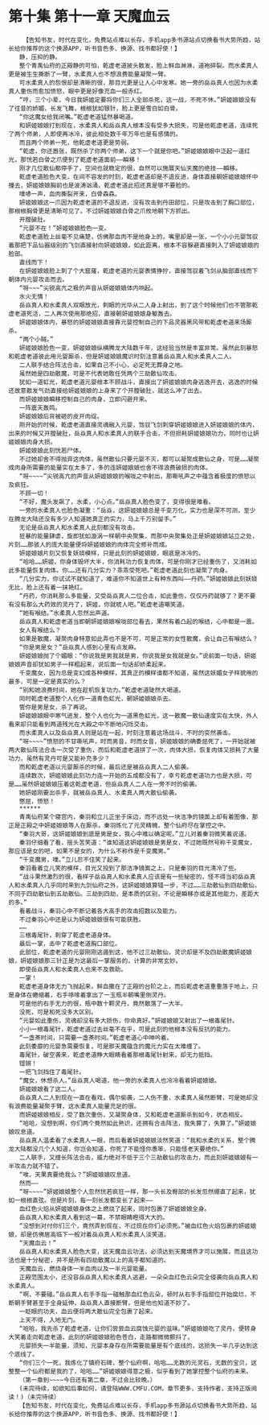 # 第十集 第十一章 天魔血云
        【告知书友，时代在变化，免费站点难以长存，手机app多书源站点切换看书大势所趋，站长给你推荐的这个换源APP，听书音色多、换源、找书都好使！】
       静，压抑的静。
       整个青禹仙府的正殿静的可怕，乾虚老道披头散发，脸上鲜血淋淋，道袍碎裂。而水柔真人更是被生生撕断了一臂，水柔真人也不想浪费能量凝聚一臂。
       可水柔真人的怨恨却是清晰的很，那目光更是让人心中发寒。她一旁的岳焱真人也因为水柔真人重伤而愈加愤怒，眼中更是好像充血一般赤红。
       “哼，三个小辈，今日我妍姬定要将你们三人全部杀死，这一战，不死不休。”妍姬娘娘没有了往昔的娇媚，长发飞舞，根根犹如银针，脸上更是雪白如白骨。
       “你这魔女给我闭嘴。”乾虚老道猛然暴喝道。
       和妍姬娘娘打到现在，水柔真人和岳焱真人根本没有受多大损失，可是他乾虚老道，连续死了两个师弟，人即使再冰冷，彼此相处数千年万年也是有感情的。
       而且两个师弟一死，他乾虚老道更是势弱。
       “乾虚，你还嚣张，既然杀了你两个师弟，这下一个就是你吧。”妍姬娘娘眼中泛起一道红光，那恍若白骨之爪便到了乾虚老道面前——瞬移！
       刚才几位散仙都停手了，空间也就稳定的很，自然可以施展天仙天魔的绝技——瞬移。
       乾虚老道脸色大变，在间不容发的时刻，乾虚老道却是不退反进，身体直接朝妍姬娘娘怀中撞去，妍姬娘娘胸前也是波涛汹涌，乾虚老道此招还真是够不要脸的。
       噗哧一声，血肉撕裂开来，白骨森森。
       妍姬娘娘这一爪因为乾虚老道的不退反进，没有攻击到丹田部位，只是攻击到了胸口部位，那根根胸骨更是清晰可见了。不过妍姬娘娘白骨之爪攸地朝下方抓出。
       开膛破肚。
       “元婴不在！”妍姬娘娘脸色一变。
       乾虚老道脸上丝毫不见痛楚，仿佛那血肉不是他身上的，嘴里却是一张，一个小小元婴驾驭着那把下品仙器级别的飞剑直接射向妍姬娘娘，如此距离，根本不容躲避直接刺入了妍姬娘娘的脸部。
       直线而下！
       在妍姬娘娘脸上刺了个大窟窿，乾虚老道的元婴表情狰狞，直接驾驭着飞剑从脑部直线而下朝体内元婴攻击而去。
       “呀~~~”尖锐高亢之极的声音从妍姬娘娘体内响起。
       水火无情！
       岳焱真人和水柔真人双眼放光，刺眼的光华从二人身上射出，到了这个时候他们也不管那乾虚老道死活，二人再次使用那绝招，直接朝妍姬娘娘身躯轰去。
       妍姬娘娘体内，暴怒的妍姬娘娘直接靠元婴控制自己的下品灵器黑风带和乾虚老道来场厮杀。
       “两个小贼。”
       妍姬娘娘脸色一变，妍姬娘娘纵横腾龙大陆数千年，这经验当然是丰富非常。虽然此刻暴怒和乾虚老道彼此用元婴厮杀，但是妍姬娘娘魔识时刻注意着岳焱真人和水柔真人二人。
       二人联手结合阵法合击，如果自己不小心，必定死无葬身之地。
       虽然她是四劫散魔，可是不代表她敢任凭两个三劫散仙攻击。
       犹如一道虹光，乾虚老道元婴根本不顾战斗，直接出了妍姬娘娘肉身逃逸开去，逃逸的时候还故意散发气劲直接给妍姬娘娘的上身来了个开膛破肚，就这么冲了出去。
       而妍姬娘娘瞬移控制自己的肉身，立即闪避开来。
       一阵震天轰鸣。
       妍姬娘娘后背被砸的皮开肉绽。
       刚开始的时候，乾虚老道直接灵魂融入元婴，驾驭飞剑刺穿妍姬娘娘进入妍姬娘娘的体内，出来的时候又开膛破肚，岳焱真人和水柔真人的联手合击，不但损耗妍姬娘娘功力，同时也让妍姬娘娘肉身大损。
       妍姬娘娘此刻恍若尸体。
       不过她却舍不得抛弃这肉体，虽然散仙只要元婴不灭，都可以凝聚成散仙之身，可是……凝聚成肉身所需要的能量实在太多了，多的连妍姬娘娘也舍不得浪费破损的肉体。
       “呀~~~~”尖锐高亢的声音从妍姬娘娘的喉咙之中射出，那嘶吼声之中蕴含着极度的愤怒以及疯狂。
       不顾一切！
       “不好，魔头发飙了，水柔，小心点。”岳焱真人脸色变了，变得很是难看。
       一旁的水柔真人也脸色凝重：“岳焱，这妍姬娘娘总是千变万化，实力也是深不可测，至少在腾龙大陆还没有多少人知道她真正的实力，马上千万别留手。”
       无论是岳焱真人和水柔真人此刻都没有攻击。
       狂暴的能量肆虐，旋即犹如漩涡一样朝中央聚集，而那中央聚集处正是妍姬娘娘站立之处，片刻……那骇人的庞大能量便将妍姬娘娘的肉体完全修补而成。
       妍姬娘娘片刻又恢复妖娆模样，只是此刻的妍姬娘娘，眼底是冰冷的。
       “哈哈……妍姬，你身体毁坏大半，你消耗功力恢复肉体，可是你刚才已经重伤了，又消耗如此多能量恢复肉体。你……还有几分实力？乖乖受死吧。”乾虚老道此刻也凝聚了肉身。
       “几分实力，你试试不就知道了，难道你不知道世上有种东西叫——丹药。”妍姬娘娘此刻妖娆无比，脸上还有着一抹艳红。
       “丹药，你消耗那么多能量，又受岳焱真人二位合击，如此重伤，仅仅丹药就够了？更不要有没有那么大药效的灵丹了，妍姬，你就唬人吧。”乾虚老道嘲笑道。
       “她有喉结。”水柔真人忽然出声道。
       岳焱真人和乾虚老道当即朝妍姬娘娘喉咙部位看去，果然有着凸起的喉结，心中都是一震。
       女人有喉结么？
       如果是散魔，凝聚肉身特意如此弄也不是不可，可是正常的女性散魔，会让自己有喉结么？
       “你是男是女？”岳焱真人感到心里有点发麻。
       妍姬娘娘抛了个媚眼：“你说我是男我就是男，你说我是女我就是女。”说前面一句话，妍姬娘娘声音却犹如男子一样粗起来，说后面一句话却娇柔起来。
       千变魔女，因为总是变幻成各种模样，其真正的模样谁都不知道，虽然这妖媚女子样貌用的最多，可是一定是真实的么？
       “别和她浪费时间，她在趁机恢复功力。”乾虚老道陡然大喝道。
       同时乾虚老道整个人化作一道青色虹光，朝妍姬娘娘杀去。
       管你是男是女，杀了再说。
       妍姬娘娘眼中寒气迸发，整个人也化为一道黑色虹光，这一散魔一散仙速度实在太快，外人看来却只能看到两道残光在大殿之中不断地闪烁交击。
       而水柔真人以及岳焱真人则是站在一起，时刻注意着这场战斗，不时的突然袭击。
       “呀~~~~”愤怒的不甘嘶吼声，时而男音，时而女音，妍姬娘娘的确委屈死了，一开始就被两大散仙阵法合击一次受了重伤，而后和乾虚老道拼了一次，肉体大损，恢复肉体又损耗了大量功力，虽然有灵丹可是又能补充多少？
       而和乾虚老道以元婴厮杀的时候，最后还是被岳焱真人二人偷袭。
       连续数次，妍姬娘娘此刻功力连一开始的五成都没有了，幸亏乾虚老道功力也是大损，可是……虽然妍姬娘娘压着这乾虚老道，但岳焱真人二人在一旁不时的偷袭。
       她妍姬刚要出杀手，就被岳焱真人、水柔真人两大散仙偷袭。
       憋屈，愤怒！
       ******
       青禹仙府某个寝宫内，秦羽和立儿正坐于床边，而不远处一块洁净的镜面上却有着图像，那正是正殿之中妍姬娘娘等人在厮杀，秦羽炼化了元灵精魄，整个仙府尽在掌控之中。
       “秦羽大哥，这妍姬娘娘到底是男是女，我心中难以确定呢。”立儿对着秦羽微笑着说道。
       秦羽仔细看了看，摇头苦笑道：“谁知道这妍姬娘娘是男是女，不过她既然号称千变魔女，那应该是女的吧，如果不是女的，为什么不称作是千变魔男。”
       “千变魔男，噗。”立儿忍不住笑了起来。
       秦羽看着立儿笑的模样，目光又投到了那洁净镜面之上，只是秦羽的目光清冷了些。
       “战斗果然激烈的很，看样子岳焱真人和水柔真人应该是有一些秘密的，怪不得当初岳焱真人和水柔真人几乎同时来到九剑仙府之外，这妍姬娘娘算错一步，不过……三劫散仙到四劫散仙，不同于四劫散仙到五劫散仙。三劫到四劫，是本质的区别，不论是瞬移亦或是其他能力，差距大的多。”
       看着战斗，秦羽心中不断记着各大高手的攻击招数以及能力。
       不过秦羽心中还是认为妍姬娘娘很有可能获胜。
       ……
       三根毒尾针，刺穿了乾虚老道身体。
       最后一掌，击中了乾虚老道胸口部位。
       此部位，乾虚老道的元婴刚刚逃遁到这，他不过三劫散仙，灵识却是不及四劫散魔妍姬娘娘，妍姬娘娘那三针正是为这最后一掌服务的，计算的非常玄妙。
       即使岳焱真人和水柔真人也来不及救助。
       一掌！
       乾虚老道身体无力飞抛起来，鲜血撒在了正殿的台阶之上，而后乾虚老道重重落于地上，只是身体在蜷缩着，右手哆嗦着拿出了一玉瓶半朝嘴里倒灵丹。
       可是他的右手无力的很，瓶中数十颗灵丹，竟然散落了一大半。
       没死，可是和死没多大区别。
       “元婴如此重伤，灵魂却没有多大损伤，你命真好。”妍姬娘娘又射出了一根毒尾针。
       小小一根毒尾针，乾虚老道过去丝毫不在乎，可是此刻的他根本没有反抗的能力。
       “一盏茶时间，只需要一盏茶时间。”乾虚老道心中呻吟着。
       此刻委靡的元婴急需要恢复，可是那天魔蕴含的魔元力实在太难缠了。
       毒尾针，破空袭来，乾虚老道睁大眼睛看着那根毒尾针射来，却无力抵挡。
       铿锵！
       一把飞剑挡住了毒尾针。
       “魔女，休想杀人。”岳焱真人喝道，他一旁的水柔真人也冷冷看着妍姬娘娘。
       妍姬娘娘看了这二人。
       岳焱真人二人到现在一直在看戏，偶尔偷袭，二人伤不重，水柔真人虽然断臂，可是她却没有浪费能量凝聚手臂，这水柔真人能量充足的很。
       而妍姬娘娘相反，受了数次重伤，又凝聚身体，又和乾虚老道厮杀到如今，状态相反。
       “哈哈，没想到啊，你们两个竟然如此熟识，还拥有合击阵法，我失算了，失算了。”妍姬娘娘叹息道。
       岳焱真人温柔看了水柔真人一眼，而后看着妍姬娘娘淡然笑道：“我和水柔的关系，整个腾龙大陆都没几个人知道，你岂会知道，你死了不能怪你愚笨，只能怪老天要绝你。”
       二人联手，又擅长阵法合击，威力绝对不低于三个三劫散仙的攻击力，而此刻妍姬娘娘有一半攻击力就不错了。
       “唉，天果真要绝我么？”妍姬娘娘叹息道。
       然而——
       “呀~~~~”妍姬娘娘整个人忽然恍若疯狂一样，那一头长及臀部的长发忽然绷直了起来，犹如一根根直弦。但是片刻，每一刻长发都变长了起来——
       血红色火焰从妍姬娘娘身体之上燃烧了起来，同时包裹了妍姬娘娘全身。
       岳焱真人和水柔真人看到这一幕，不禁眼睛瞪得大大的。
       “没想到对付你们三个，竟然弄到现在，不过现在你们必须死。”被血红色火焰包裹的妍姬娘娘，却是仿佛居高临下一般对着岳焱真人和水柔真人淡笑道。
       “天魔血云！”
       岳焱真人和水柔真人脸色大变，这天魔血云功法，必须达到天魔境界才可以施展，而且这功法也是十分秘密，并不是所有四劫散魔以上的高手都知道的。
       天魔血云，燃烧身体一半血肉以及一半元婴能量。
       正殿范围太小，还没容岳焱真人和水柔真人逃避，一朵朵血红色云朵完全侵袭向岳焱真人和水柔真人。
       “啊，不要碰。”岳焱真人右手手指一碰触那血红色云朵，顿时从右手手指部位开始腐烂，不断朝手臂甚至于全身延伸，岳焱真人直接断臂，但是他也知道不妙了。
       一眨眼的功夫，血云便将两大散仙完全包裹了起来。
       上天不得，入地无门。
       “哈哈，我先杀了乾虚老道，让你们尝尝血云腐蚀元婴的滋味。”妍姬娘娘吃了灵丹，便转身大笑着走向乾虚老道，此刻的妍姬娘娘脸色苍白，走路都微微颤抖了。
       元婴损失一半能量，须知，元婴本身存在所需要能量是有个底线的，这损失一半几乎达到这个底线了。
       “你们三个一死，我炼化了镇府石碑，整个仙府啊，哈哈……无数的元灵石，无数的宝贝，这整整一个仙府都是我的了，哈哈……”妍姬娘娘得意之极，似乎看到了她掌控整个仙府的未来。
       （第一章到~~~~今日还有第二章，不过会比较晚。）
       (未完待续，如欲知后事如何，请登陆WWW.CMFU.COM，章节更多，支持作者，支持正版阅读！)（未完待续）
       【告知书友，时代在变化，免费站点难以长存，手机app多书源站点切换看书大势所趋，站长给你推荐的这个换源APP，听书音色多、换源、找书都好使！】